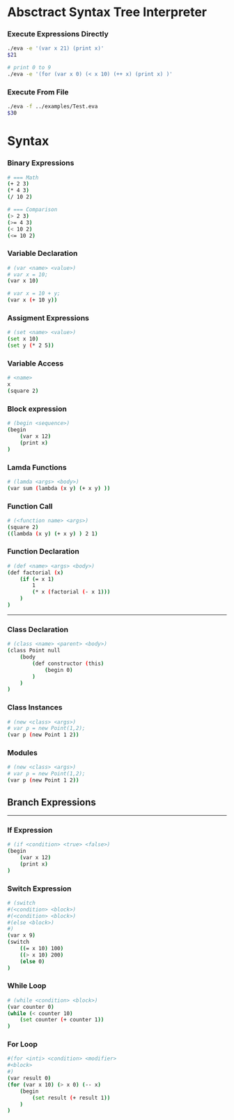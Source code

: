 # Absctract Syntax Tree Interpreter

### Execute Expressions Directly

```sh
./eva -e '(var x 21) (print x)'
$21
```

```sh
# print 0 to 9
./eva -e '(for (var x 0) (< x 10) (++ x) (print x) )'
```

### Execute From File

```sh
./eva -f ../examples/Test.eva
$30
```

# Syntax

### Binary Expressions

```sh
# === Math
(+ 2 3)
(* 4 3)
(/ 10 2)
```

```sh
# === Comparison
(> 2 3)
(>= 4 3)
(< 10 2)
(<= 10 2)
```

### Variable Declaration

```sh
# (var <name> <value>)
# var x = 10;
(var x 10)

# var x = 10 + y;
(var x (+ 10 y))
```

### Assigment Expressions

```sh
# (set <name> <value>)
(set x 10)
(set y (* 2 5))
```

### Variable Access

```sh
# <name>
x
(square 2)
```

### Block expression

```sh
# (begin <sequence>)
(begin
    (var x 12)
    (print x)
)
```

### Lamda Functions

```sh
# (lamda <args> <body>)
(var sum (lambda (x y) (+ x y) ))
```

### Function Call

```sh
# (<function name> <args>)
(square 2)
((lambda (x y) (+ x y) ) 2 1)
```

### Function Declaration

```sh
# (def <name> <args> <body>)
(def factorial (x)
    (if (= x 1)
        1
        (* x (factorial (- x 1)))
    )
)
```
___
### Class Declaration

```sh
# (class <name> <parent> <body>)
(class Point null
    (body
        (def constructor (this)
            (begin 0)
        )
    )
)
```

### Class Instances

```sh
# (new <class> <args>)
# var p = new Point(1,2);
(var p (new Point 1 2))
```

### Modules

```sh
# (new <class> <args>)
# var p = new Point(1,2);
(var p (new Point 1 2))
```

## Branch Expressions
___
### If Expression

```sh
# (if <condition> <true> <false>)
(begin
    (var x 12)
    (print x)
)
```

### Switch Expression
```sh
# (switch 
#(<condition> <block>)
#(<condition> <block>)
#(else <block>)
#)
(var x 9)
(switch 
    ((= x 10) 100)
    ((> x 10) 200)
    (else 0)
)
```

### While Loop

```sh
# (while <condition> <block>)
(var counter 0)
(while (< counter 10)
    (set counter (+ counter 1))
)
```

### For Loop

```sh
#(for <inti> <condition> <modifier>
#<block>
#)
(var result 0)
(for (var x 10) (> x 0) (-- x)
    (begin
        (set result (+ result 1))  
    )
)
```

